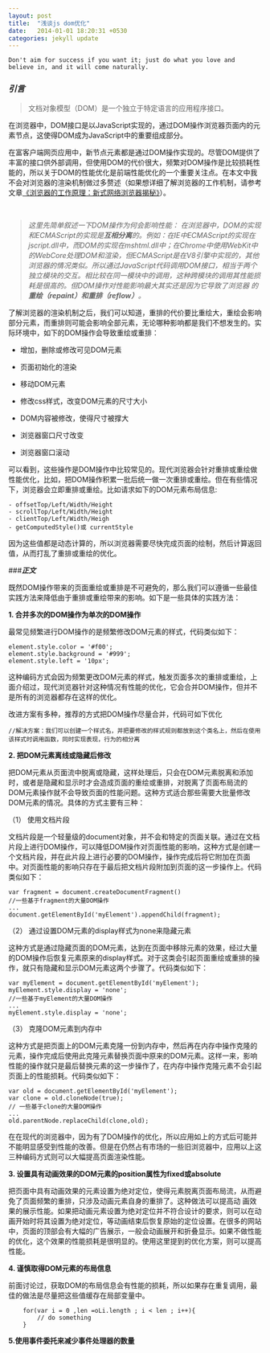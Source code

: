 ```yaml
---
layout: post
title:  "浅谈js dom优化"
date:   2014-01-01 18:20:31 +0530
categories: jekyll update
---
```


	Don't aim for success if you want it; just do what you love and believe in, and it will come naturally.
### ***引言***


>文档对象模型（DOM）是一个独立于特定语言的应用程序接口。

在浏览器中，DOM接口是以JavaScript实现的，通过DOM操作浏览器页面内的元素节点，这使得DOM成为JavaScript中的重要组成部分。

在富客户端网页应用中，新节点元素都是通过DOM操作实现的。尽管DOM提供了丰富的接口供外部调用，但使用DOM的代价很大，频繁对DOM操作是比较损耗性能的，所以关于DOM的性能优化是前端性能优化的一个重要关注点。在本文中我不会对浏览器的渲染机制做过多赘述（如果想详细了解浏览器的工作机制，请参考文章[《浏览器的工作原理：新式网络浏览器揭秘》][jekyll-id]）。

[jekyll-id]: http://www.html5rocks.com/zh/tutorials/internals/howbrowserswork/
<br/>
>*这里先简单叙述一下DOM操作为何会影响性能：*
>*在浏览器中，DOM的实现和ECMAScript的实现是**互相分离**的。例如：在IE中ECMAScript的实现在jscript.dll中，而DOM的实现在mshtml.dll中；在Chrome中使用WebKit中的WebCore处理DOM和渲染，但ECMAScript是在V8引擎中实现的，其他浏览器的情况类似。所以通过JavaScript代码调用DOM接口，相当于两个独立模块的交互。相比较在同一模块中的调用，这种跨模块的调用其性能损耗是很高的。但DOM操作对性能影响最大其实还是因为它导致了浏览器 的**重绘（repaint）**和**重排（reflow）**。*


了解浏览器的渲染机制之后，我们可以知道，重排的代价要比重绘大，重绘会影响部分元素，而重排则可能会影响全部元素，无论哪种影响都是我们不想发生的。实际环境中，如下的DOM操作会导致重绘或重排：

- 增加，删除或修改可见DOM元素

- 页面初始化的渲染

- 移动DOM元素

- 修改css样式，改变DOM元素的尺寸大小

- DOM内容被修改，使得尺寸被撑大

- 浏览器窗口尺寸改变

- 浏览器窗口滚动




可以看到，这些操作是DOM操作中比较常见的。现代浏览器会针对重排或重绘做性能优化，比如，把DOM操作积累一批后统一做一次重排或重绘。但在有些情况下，浏览器会立即重排或重绘。比如请求如下的DOM元素布局信息:

	- offsetTop/Left/Width/Height
	- scrollTop/Left/Width/Height
	- clientTop/Left/Width/Heigh
	- getComputedStyle()或 currentStyle
因为这些值都是动态计算的，所以浏览器需要尽快完成页面的绘制，然后计算返回值，从而打乱了重排或重绘的优化。


###***正文***

既然DOM操作带来的页面重绘或重排是不可避免的，那么我们可以遵循一些最佳实践方法来降低由于重排或重绘带来的影响。如下是一些具体的实践方法：

**1. 合并多次的DOM操作为单次的DOM操作**

最常见频繁进行DOM操作的是频繁修改DOM元素的样式，代码类似如下：

	element.style.color = '#f00';
	element.style.background = '#999';
	element.style.left = '10px';

这种编码方式会因为频繁更改DOM元素的样式，触发页面多次的重排或重绘，上面介绍过，现代浏览器针对这种情况有性能的优化，它会合并DOM操作，但并不是所有的浏览器都存在这样的优化。

改进方案有多种，推荐的方式把DOM操作尽量合并，代码可如下优化

	//解决方案：我们可以创建一个样式名，并把要修改的样式规则都放到这个类名上，然后在使用该样式时调用函数，同时实现表现，行为的相分离


**2.  把DOM元素离线或隐藏后修改**

把DOM元素从页面流中脱离或隐藏，这样处理后，只会在DOM元素脱离和添加时，或者是隐藏和显示时才会造成页面的重绘或重排，对脱离了页面布局流的DOM元素操作就不会导致页面的性能问题。这种方式适合那些需要大批量修改DOM元素的情况。具体的方式主要有三种：

（1） 使用文档片段

文档片段是一个轻量级的document对象，并不会和特定的页面关联。通过在文档片段上进行DOM操作，可以降低DOM操作对页面性能的影响，这种方式是创建一个文档片段，并在此片段上进行必要的DOM操作，操作完成后将它附加在页面中。对页面性能的影响只存在于最后把文档片段附加到页面的这一步操作上。代码类似如下：

```
var fragment = document.createDocumentFragment()
//一些基于fragment的大量DOM操作
...
document.getElementById('myElement').appendChild(fragment);
```

（2） 通过设置DOM元素的display样式为none来隐藏元素

这种方式是通过隐藏页面的DOM元素，达到在页面中移除元素的效果，经过大量的DOM操作后恢复元素原来的display样式。对于这类会引起页面重绘或重排的操作，就只有隐藏和显示DOM元素这两个步骤了。代码类似如下：
	
	var myElement = document.getElementById('myElement');
	myElement.style.display = 'none';
	//一些基于myElement的大量DOM操作
	...
	myElement.style.display = 'none';


（3） 克隆DOM元素到内存中

这种方式是把页面上的DOM元素克隆一份到内存中，然后再在内存中操作克隆的元素，操作完成后使用此克隆元素替换页面中原来的DOM元素。这样一来，影响性能的操作就只是最后替换元素的这一步操作了，在内存中操作克隆元素不会引起页面上的性能损耗。代码类似如下：

	var old = document.getElementById('myElement');
	var clone = old.cloneNode(true);
	// 一些基于clone的大量DOM操作
	...
	old.parentNode.replaceChild(clone,old);

在在现代的浏览器中，因为有了DOM操作的优化，所以应用如上的方式后可能并不能明显感受到性能的改善。但是在仍然占有市场的一些旧浏览器中，应用以上这三种编码方式则可以大幅提高页面渲染性能。



**3.  设置具有动画效果的DOM元素的position属性为fixed或absolute**

把页面中具有动画效果的元素设置为绝对定位，使得元素脱离页面布局流，从而避免了页面频繁的重排，只涉及动画元素自身的重排了。这种做法可以提高动 画效果的展示性能。如果把动画元素设置为绝对定位并不符合设计的要求，则可以在动画开始时将其设置为绝对定位，等动画结束后恢复原始的定位设置。在很多的网站中，页面的顶部会有大幅的广告展示，一般会动画展开和折叠显示。如果不做性能的优化，这个效果的性能损耗是很明显的。使用这里提到的优化方案，则可以提高性能。


**4.  谨慎取得DOM元素的布局信息**

前面讨论过，获取DOM的布局信息会有性能的损耗，所以如果存在重复调用，最佳的做法是尽量把这些值缓存在局部变量中。

		for(var i = 0 ,len =oLi.length ; i < len ; i++){
			// do something
		}		
**5.使用事件委托来减少事件处理器的数量**












